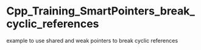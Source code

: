 # Cpp_Training_SmartPointers_break_cyclic_references
example to use shared and weak pointers to break cyclic references
